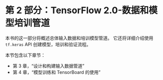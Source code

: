 # 第 2 部分：TensorFlow 2.0-数据和模型培训管道

本书的这一部分将概述总体输入数据和培训模型管道。 它还将详细介绍使用`tf.keras` API 创建模型，培训和验证流程。

本节包含以下章节：

*   第 3 章，“设计和构建输入数据管道”
*   第 4 章，“模型训练和 TensorBoard 的使用”